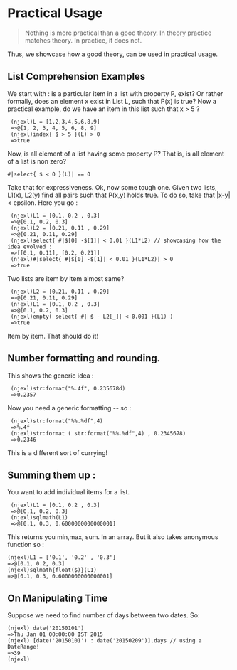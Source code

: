 # Practical Usage 

>Nothing is more practical than a good theory.
>In theory practice matches theory. In practice, it does not.

Thus, we showcase how a good theory, can be used in practical usage.

## List Comprehension Examples 

We start with : is a particular item in a list with property P, exist?
Or rather formally, does an element x exist in List L, such that P(x) is true?
Now a practical example, do we have an item in this list such that x > 5 ?

     (njexl)L = [1,2,3,4,5,6,8,9]
     =>@[1, 2, 3, 4, 5, 6, 8, 9]
     (njexl)index{ $ > 5 }(L) > 0 
     =>true

Now, is all element of a list having some property P?
That is, is all element of a list is non zero?

    #|select{ $ < 0 }(L)| == 0 

Take that for expressiveness.
Ok, now some tough one. 
Given two lists, L1(x), L2(y) find all pairs such that P(x,y) holds true.
To do so, take that |x-y| < epsilon.
Here you go : 

     (njexl)L1 = [0.1, 0.2 , 0.3]
     =>@[0.1, 0.2, 0.3]
     (njexl)L2 = [0.21, 0.11 , 0.29]
     =>@[0.21, 0.11, 0.29]
     (njexl)select{ #|$[0] -$[1]| < 0.01 }(L1*L2) // showcasing how the idea evolved : 
     =>[[0.1, 0.11], [0.2, 0.21]]
     (njexl)#|select{ #|$[0] -$[1]| < 0.01 }(L1*L2)| > 0
     =>true

Two lists are item by item almost same?
    
     (njexl)L2 = [0.21, 0.11 , 0.29]
     =>@[0.21, 0.11, 0.29]
     (njexl)L1 = [0.1, 0.2 , 0.3]
     =>@[0.1, 0.2, 0.3]
     (njexl)empty( select{ #| $ - L2[_]| < 0.001 }(L1) )  
     =>true

Item by item. That should do it!


## Number formatting and rounding. 

This shows the generic idea : 
   
     (njexl)str:format("%.4f", 0.235678d)
     =>0.2357

Now you need a generic formatting -- so : 
  
     (njexl)str:format("%%.%df",4)
     =>%.4f
     (njexl)str:format ( str:format("%%.%df",4) , 0.2345678)
     =>0.2346

This is a different sort of currying!

## Summing them up : 

You want to add individual items for a list.

     (njexl)L1 = [0.1, 0.2 , 0.3]
     =>@[0.1, 0.2, 0.3]
     (njexl)sqlmath(L1)
     =>@[0.1, 0.3, 0.6000000000000001]

This returns you min,max, sum. In an array.
But it also takes anonymous function so : 

    (njexl)L1 = ['0.1', '0.2' , '0.3']
    =>@[0.1, 0.2, 0.3]
    (njexl)sqlmath{float($)}(L1)
    =>@[0.1, 0.3, 0.6000000000000001]


## On Manipulating Time

Suppose we need to find number of days between two dates.
So: 

    (njexl) date('20150101') 
    =>Thu Jan 01 00:00:00 IST 2015
    (njexl) [date('20150101') : date('20150209')].days // using a DateRange!
    =>39
    (njexl)



